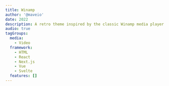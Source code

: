 ```yaml
---
title: Winamp
author: '@maveio'
date: 2022
description: A retro theme inspired by the classic Winamp media player
audio: true
tagGroups:
  media: 
    - Video
  framework:
    - HTML
    - React
    - Next.js
    - Vue
    - Svelte
  features: []
---
```

